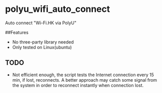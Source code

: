 # polyu_wifi_auto_connect
Auto connect "Wi-Fi.HK via PolyU"

##Features

* No three-party library needed
* Only tested on Linux(ubuntu)



## TODO

* Not efficient enough, the script tests the Internet connection every 15 min, if lost, reconnects. A better approach may catch some signal from the system in order to reconnect instantly when connection lost.
